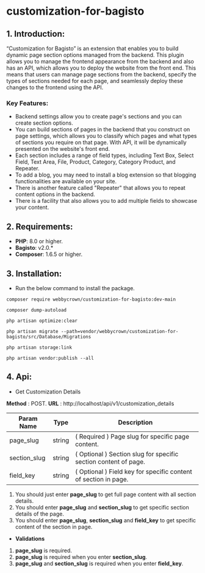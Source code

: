 # customization-for-bagisto

## 1. Introduction:

“Customization for Bagisto” is an extension that enables you to build dynamic page section options managed from the backend. This plugin allows you to manage the frontend appearance from the backend and also has an API, which allows you to deploy the website from the front end. This means that users can manage page sections from the backend, specify the types of sections needed for each page, and seamlessly deploy these changes to the frontend using the API.

### Key Features:

- Backend settings allow you to create page's sections and you can create section options.
- You can build sections of pages in the backend that you construct on page settings, which allows you to classify which pages and what types of sections you require on that page. With API, it will be dynamically presented on the website's front end.
- Each section includes a range of field types, including Text Box, Select Field, Text Area, File, Product, Category, Category Product, and Repeater.
- To add a blog, you may need to install a blog extension so that blogging functionalities are available on your site.
- There is another feature called "Repeater" that allows you to repeat content options in the backend.
- There is a facility that also allows you to add multiple fields to showcase your content.

## 2. Requirements:

* **PHP**: 8.0 or higher.
* **Bagisto**: v2.0.*
* **Composer**: 1.6.5 or higher.

## 3. Installation:

- Run the below command to install the package.
```
composer require webbycrown/customization-for-bagisto:dev-main
```

```
composer dump-autoload
```

```
php artisan optimize:clear
```

```
php artisan migrate --path=vendor/webbycrown/customization-for-bagisto/src/Database/Migrations
```

```
php artisan storage:link
```

```
php artisan vendor:publish --all
```

## 4. Api:

- Get Customization Details

**Method** : POST.
**URL** : http://localhost/api/v1/customization_details

| Param Name    | Type      | Description														|
| --------------| --------- | ----------------------------------------------------------------- |
| page_slug     | string    | ( Required ) Page slug for specific page content.					|
| section_slug  | string    | ( Optional ) Section slug for specific section content of page.	|
| field_key     | string    | ( Optional ) Field key for specific content of section in page.	|

1. You should just enter **page_slug** to get full page content with all section details.
2. You should enter **page_slug** and **section_slug** to get specific section details of the page.
3. You should enter **page_slug**, **section_slug** and **field_key** to get specific content of the section in page.

- **Validations**

1. **page_slug** is required.
2. **page_slug** is required when you enter **section_slug**.
3. **page_slug** and **section_slug** is required when you enter **field_key**.